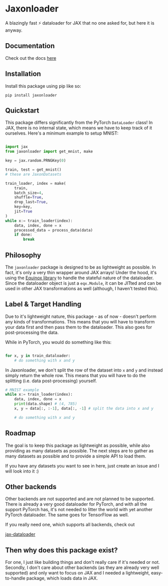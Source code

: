 # Jaxonloader

A blazingly fast ⚡️ dataloader for JAX that no one asked for, but here it is anyway.

## Documentation

Check out the docs [here](https://artur-galstyan.github.io/jaxonloader/)

## Installation

Install this package using pip like so:

```
pip install jaxonloader
```

## Quickstart

This package differs significantly from the PyTorch `DataLoader` class! In JAX,
there is no internal state, which means we have to keep track of it ourselves. Here's
a minimum example to setup MNIST:

```python

import jax
from jaxonloader import get_mnist, make

key = jax.random.PRNGKey(0)

train, test = get_mnist()
# these are JaxonDatasets

train_loader, index = make(
    train,
    batch_size=4,
    shuffle=True,
    drop_last=True,
    key=key,
    jit=True
)
while x:= train_loader(index):
    data, index, done = x
    processed_data = process_data(data)
    if done:
        break

```

## Philosophy

The `jaxonloader` package is designed to be as lightweight as possible. In fact, it's
only a very thin wrapper around JAX arrays! Under the hood, it's using
the [Equinox library](https://github.com/Patrick-Kidger/equinox) to handle the
stateful nature of the dataloader. Since the dataloader object is just a `eqx.Module`, it
can be JITted and can be used in other JAX transformations as well (although, I haven't tested this).

## Label & Target Handling

Due to it's lightweight nature, this package - as of now - doesn't perform any kinds of transformations. This means that you will have to transform your data first and then pass them to the dataloader.
This also goes for post-processing the data.

While in PyTorch, you would do something like this:

```python

for x, y in train_dataloader:
    # do something with x and y

```

In Jaxonloader, we don't split the row of the dataset into `x` and `y` and instead
simply return the whole row. This means that you will have to do the splitting (i.e. data post-processing) yourself.

```python
# MNIST example
while x:= train_loader(index):
    data, index, done = x
    print(data.shape) # (4, 785)
    x, y = data[:, :-1], data[:, -1] # split the data into x and y

    # do something with x and y
```

## Roadmap

The goal is to keep this package as lightweight as possible, while also providing as
many datasets as possible. The next steps are to gather as many datasets as possible
and to provide a simple API to load them.

If you have any datasets you want to see in here, just create an issue and I will look into it :)

## Other backends

Other backends are not supported and are not planned to be supported. There is already
a very good dataloader for PyTorch, and with all the support PyTorch has, it's not
needed to litter the world with yet another PyTorch dataloader. The same goes for TensorFlow as well.

If you really need one, which supports all backends, check out

[jax-dataloader](https://github.com/BirkhoffG/jax-dataloader)

## Then why does this package exist?

For one, I just like building things and don't really care if it's needed or not. Secondly,
I don't care about other backends (as they are already very well supported) and only want to
focus on JAX and I needed a lightweight, easy-to-handle package, which loads data in JAX.
